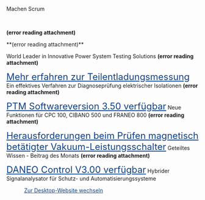 <span style="color:#000ff;">Machen Scrum</span>

<span style="color:#fffefeff;">Sprache wählen</span> 

 **(error reading attachment)**

<p style="text-align:right;margin:0">
</p>
 **(error reading attachment)**

<span style="color:#000ff;">World Leader in Innovative Power System Testing Solutions</span>
 **(error reading attachment)**

<a href="https://m.omicronenergy.com/de/home/detail/article////mehr-erfahren-zur-teilentladungsmessung/?tx_ttnews%5BbackPid%5D=4567&cHash=cf02a882a678c6f1b70988d07550aaee" rel="noopener" class="external-link" target="_blank" style="font-size:18pt;color:#114289ff;">Mehr erfahren zur Teilentladungsmessung</a>
<span style="color:#000ff;">Ein effektives Verfahren zur Diagnoseprüfung elektrischer Isolationen</span>
 **(error reading attachment)**

<a href="https://m.omicronenergy.com/de/home/detail/article////ptm-softwareversion-340-verfuegbar-1/?tx_ttnews%5BbackPid%5D=4567&cHash=c732a87f798809b7082f01a732f51ead" rel="noopener" class="external-link" target="_blank" style="font-size:18pt;color:#114289ff;">PTM Softwareversion 3.50 verfügbar</a> 
<span style="color:#000ff;">Neue Funktionen für CPC 100, CIBANO 500 und FRANEO 800</span>
 **(error reading attachment)**

<a href="https://m.omicronenergy.com/de/home/detail/article////what-you-need-to-know-about-testing-magnetically-actuated-vacuum-circuit-breakers/?tx_ttnews%5BbackPid%5D=4567&cHash=18fdf6ccfa135f4bfeafa45f9accf3cb" rel="noopener" class="external-link" target="_blank" style="font-size:18pt;color:#114289ff;">Herausforderungen beim Prüfen magnetisch betätigter Vakuum-Leistungsschalter</a>
<span style="color:#000ff;">Geteiltes Wissen - Beitrag des Monats</span>
 **(error reading attachment)**

<a href="https://m.omicronenergy.com/de/home/detail/article////daneo-control-v300-verfuegbar/?tx_ttnews%5BbackPid%5D=4567&cHash=0e0bf6200ccb2cf229cd851e770d9460" rel="noopener" class="external-link" target="_blank" style="font-size:18pt;color:#114289ff;">DANEO Control V3.00 verfügbar</a>
<span style="color:#000ff;">Hybrider Signalanalysator für Schutz- und Automatisierungssysteme</span>

<p style="text-align:center;margin:0"><a href="http://www.omicronenergy.com/de/" rel="noopener" class="external-link" target="_blank" style="color:#114289ff;">Zur Desktop-Website wechseln</a>
<a href="https://m.omicronenergy.com/de/legal/" rel="noopener" class="external-link" target="_blank" style="color:#fffefeff;">Rechtliches</a>   <span style="color:#fffefeff;">© 2016 OMICRON</span>
</p>